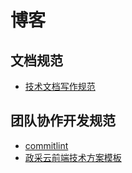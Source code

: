 # 博客

## 文档规范
- [技术文档写作规范](./document-style-guide)

## 团队协作开发规范

- [commitlint](./commitlint)
- [政采云前端技术方案模板](./technical-solutions)
